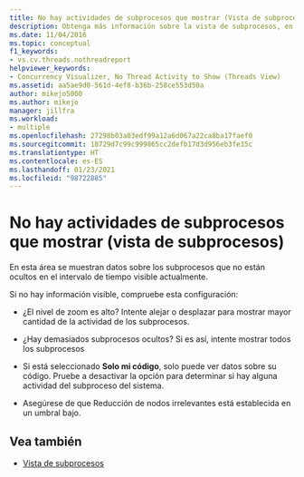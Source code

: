 ```yaml
---
title: No hay actividades de subprocesos que mostrar (Vista de subprocesos) | Microsoft Docs
description: Obtenga más información sobre la vista de subprocesos, en la que no hay ninguna actividad que mostrar en el intervalo de tiempo visible actualmente.
ms.date: 11/04/2016
ms.topic: conceptual
f1_keywords:
- vs.cv.threads.nothreadreport
helpviewer_keywords:
- Concurrency Visualizer, No Thread Activity to Show (Threads View)
ms.assetid: aa5ae9d0-561d-4ef8-b36b-258ce553d50a
author: mikejo5000
ms.author: mikejo
manager: jillfra
ms.workload:
- multiple
ms.openlocfilehash: 27298b03a03edf99a12a6d067a22ca8ba17faef0
ms.sourcegitcommit: 18729d7c99c999865cc2defb17d3d956eb3fe35c
ms.translationtype: HT
ms.contentlocale: es-ES
ms.lasthandoff: 01/23/2021
ms.locfileid: "98722885"
---
```

# <a name="no-thread-activity-to-show-threads-view"></a>No hay actividades de subprocesos que mostrar (vista de subprocesos)
En esta área se muestran datos sobre los subprocesos que no están ocultos en el intervalo de tiempo visible actualmente.

 Si no hay información visible, compruebe esta configuración:

- ¿El nivel de zoom es alto? Intente alejar o desplazar para mostrar mayor cantidad de la actividad de los subprocesos.

- ¿Hay demasiados subprocesos ocultos? Si es así, intente mostrar todos los subprocesos

- Si está seleccionado **Solo mi código**, solo puede ver datos sobre su código. Pruebe a desactivar la opción para determinar si hay alguna actividad del subproceso del sistema.

- Asegúrese de que Reducción de nodos irrelevantes está establecida en un umbral bajo.

## <a name="see-also"></a>Vea también
- [Vista de subprocesos](../profiling/threads-view-parallel-performance.md)